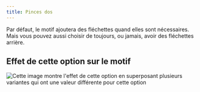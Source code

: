 ```yaml
---
title: Pinces dos
---
```


Par défaut, le motif ajoutera des fléchettes quand elles sont nécessaires. Mais vous pouvez aussi choisir de toujours, ou jamais, avoir des fléchettes arrière.

## Effet de cette option sur le motif

![Cette image montre l'effet de cette option en superposant plusieurs variantes qui ont une valeur différente pour cette option](simon_backdarts_sample.svg "Effet de cette option sur le motif")
